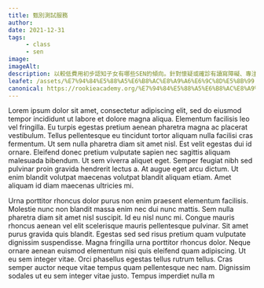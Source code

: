 ```yaml
---
title: 甄別測試服務
author:
date: 2021-12-31
tags: 
     - class
     - sen
image:
imageAlt:
description: 以較低費用初步認知子女有哪些SEN的傾向。針對懷疑或確診有讀寫障礙、專注力不足、ADHD、感統、資優、自閉症譜系、ASD、整體發展遲緩、學習遲緩等的學生。
leafet: /assets/%E7%94%84%E5%88%A5%E6%B8%AC%E8%A9%A6%E6%9C%8D%E5%8B%99.pdf
canonical: https://rookieacademy.org/%E7%94%84%E5%88%A5%E6%B8%AC%E8%A9%A6%E6%9C%8D%E5%8B%99/
---
```




Lorem ipsum dolor sit amet, consectetur adipiscing elit, sed do eiusmod tempor incididunt ut labore et dolore magna aliqua. Elementum facilisis leo vel fringilla. Eu turpis egestas pretium aenean pharetra magna ac placerat vestibulum. Tellus pellentesque eu tincidunt tortor aliquam nulla facilisi cras fermentum. Ut sem nulla pharetra diam sit amet nisl. Est velit egestas dui id ornare. Eleifend donec pretium vulputate sapien nec sagittis aliquam malesuada bibendum. Ut sem viverra aliquet eget. Semper feugiat nibh sed pulvinar proin gravida hendrerit lectus a. At augue eget arcu dictum. Ut enim blandit volutpat maecenas volutpat blandit aliquam etiam. Amet aliquam id diam maecenas ultricies mi.

Urna porttitor rhoncus dolor purus non enim praesent elementum facilisis. Molestie nunc non blandit massa enim nec dui nunc mattis. Sem nulla pharetra diam sit amet nisl suscipit. Id eu nisl nunc mi. Congue mauris rhoncus aenean vel elit scelerisque mauris pellentesque pulvinar. Sit amet purus gravida quis blandit. Egestas sed sed risus pretium quam vulputate dignissim suspendisse. Magna fringilla urna porttitor rhoncus dolor. Neque ornare aenean euismod elementum nisi quis eleifend quam adipiscing. Ut eu sem integer vitae. Orci phasellus egestas tellus rutrum tellus. Cras semper auctor neque vitae tempus quam pellentesque nec nam. Dignissim sodales ut eu sem integer vitae justo. Tempus imperdiet nulla m